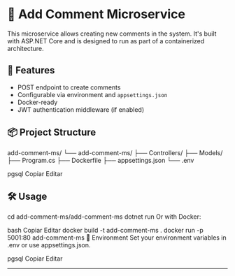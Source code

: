 # 📝 Add Comment Microservice

This microservice allows creating new comments in the system. It's built with ASP.NET Core and is designed to run as part of a containerized architecture.

## 🚀 Features

- POST endpoint to create comments
- Configurable via environment and `appsettings.json`
- Docker-ready
- JWT authentication middleware (if enabled)

## 📦 Project Structure

add-comment-ms/
└── add-comment-ms/
├── Controllers/
├── Models/
├── Program.cs
├── Dockerfile
├── appsettings.json
└── .env

pgsql
Copiar
Editar

## 🛠️ Usage 


cd add-comment-ms/add-comment-ms
dotnet run
Or with Docker:

bash
Copiar
Editar
docker build -t add-comment-ms .
docker run -p 5001:80 add-comment-ms
🔐 Environment
Set your environment variables in .env or use appsettings.json.

pgsql
Copiar
Editar

---